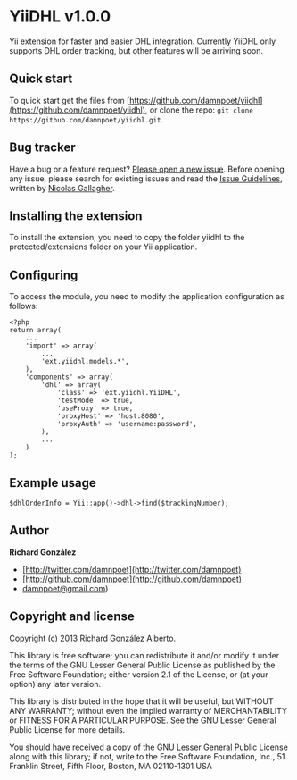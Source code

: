 # YiiDHL v1.0.0

Yii extension for faster and easier DHL integration. 
Currently YiiDHL only supports DHL order tracking, but other features will be arriving soon.



## Quick start

To quick start get the files from [https://github.com/damnpoet/yiidhl](https://github.com/damnpoet/yiidhl), 
or clone the repo: `git clone https://github.com/damnpoet/yiidhl.git`.



## Bug tracker

Have a bug or a feature request? [Please open a new issue](https://github.com/damnpoet/yiidhl/issues). Before opening any issue, please search for existing issues and read the [Issue Guidelines](https://github.com/necolas/issue-guidelines), written by [Nicolas Gallagher](https://github.com/necolas/).




## Installing the extension

To install the extension, you need to copy the folder yiidhl to the protected/extensions folder on your Yii application.


## Configuring

To access the module, you need to modify the application configuration as follows:

```
<?php
return array(
    ...
    'import' => array(
        ...
        'ext.yiidhl.models.*',
    ),
    'components' => array(
        'dhl' => array(
            'class' => 'ext.yiidhl.YiiDHL',
            'testMode' => true,
            'useProxy' => true,
            'proxyHost' => 'host:8080',
            'proxyAuth' => 'username:password',
        ),
        ...
    )
);
```

## Example usage

```
$dhlOrderInfo = Yii::app()->dhl->find($trackingNumber);
```


## Author

**Richard González**

+ [http://twitter.com/damnpoet](http://twitter.com/damnpoet)
+ [http://github.com/damnpoet](http://github.com/damnpoet)
+ [damnpoet@gmail.com](mailto:damnpoet@gmail.com))


## Copyright and license

Copyright (c) 2013 Richard González Alberto.

This library is free software; you can redistribute it and/or
modify it under the terms of the GNU Lesser General Public
License as published by the Free Software Foundation; either
version 2.1 of the License, or (at your option) any later version.

This library is distributed in the hope that it will be useful,
but WITHOUT ANY WARRANTY; without even the implied warranty of
MERCHANTABILITY or FITNESS FOR A PARTICULAR PURPOSE. See the GNU
Lesser General Public License for more details.

You should have received a copy of the GNU Lesser General Public
License along with this library; if not, write to the Free Software
Foundation, Inc., 51 Franklin Street, Fifth Floor, Boston, MA 02110-1301 USA